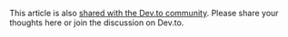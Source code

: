 This article is also [shared with the Dev.to community](https://dev.to/oleggromov/observing-style-changes---d4f). Please share your thoughts here or join the discussion on Dev.to.
